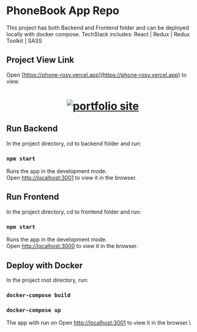 # PhoneBook App Repo

This project has both Backend and Frontend folder and can be deployed locally with docker compose. TechStack includes: React | Redux | Redux Toolkit | SASS

## Project View Link

Open [https://phone-rosy.vercel.app](https://phone-rosy.vercel.app) to view.

<h1 align="center"><a href="https://phone-rosy.vercel.app/" target="_blank" rel="noreferrer"><img src="https://ik.imagekit.io/onyedika/phoneapp_oXM1Z9FA_.png?ik-sdk-version=javascript-1.4.3&updatedAt=1667104369642" alt="portfolio site"/> </a></h1>

## Run Backend

In the project directory, cd to backend folder and run:

### `npm start`

Runs the app in the development mode.\
Open [http://localhost:3001](http://localhost:3001) to view it in the browser.

## Run Frontend

In the project directory, cd to frontend folder and run:

### `npm start`

Runs the app in the development mode.\
Open [http://localhost:3000](http://localhost:3000) to view it in the browser.

## Deploy with Docker

In the project root directory, run:

### `docker-compose build`

### `docker-compose up`

The app with run on
Open [http://localhost:3001](http://localhost:3001) to view it in the browser.\